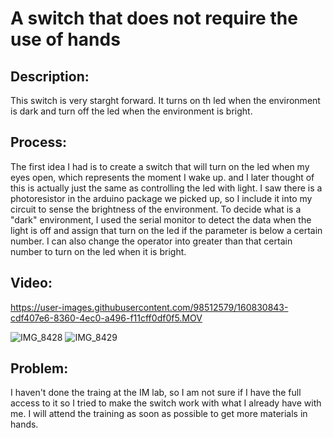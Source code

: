 # A switch that does not require the use of hands

## Description:
This switch is very starght forward. It turns on th led when the environment is dark and turn off the led when the environment is bright. 

## Process:
The first idea I had is to create a switch that will turn on the led when my eyes open, which represents the moment I wake up. and I later thought of this is actually just the same as controlling the led with light. I saw there is a photoresistor in the arduino package we picked up, so I include it into my circuit to sense the brightness of the environment. To decide what is a "dark" environment, I used the serial monitor to detect the data when the light is off and assign that turn on the led if the parameter is below a certain number. I can also change the operator into greater than that certain number to turn on the led when it is bright.

## Video:

https://user-images.githubusercontent.com/98512579/160830843-cdf407e6-8360-4ec0-a496-f11cff0df0f5.MOV


![IMG_8428](https://user-images.githubusercontent.com/98512579/160988000-1310595e-45c8-40c3-ad73-8a19e95d1ed3.jpg)
![IMG_8429](https://user-images.githubusercontent.com/98512579/160988011-30b3ae85-0cad-4c8f-a265-8f849a96e165.jpg)

## Problem:
I haven't done the traing at the IM lab, so I am not sure if I have the full access to it so I tried to make the switch work with what I already have with me. I will attend the training as soon as possible to get more materials in hands.
